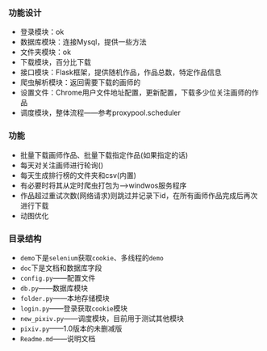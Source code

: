### 功能设计

+ 登录模块：ok
+ 数据库模块：连接Mysql，提供一些方法
+ 文件夹模块：ok
+ 下载模块，百分比下载
+ 接口模块：Flask框架，提供随机作品，作品总数，特定作品信息
+ 爬虫解析模块：返回需要下载的画师的
+ 设置文件：Chrome用户文件地址配置，更新配置，下载多少位关注画师的作品
+ 调度模块，整体流程——参考proxypool.scheduler



### 功能

+ 批量下载画师作品、批量下载指定作品(如果指定的话)
+ 每天对关注画师进行轮询()
+ 每天生成排行榜的文件夹和csv(内置)
+ 有必要时将其从定时爬虫打包为—>windwos服务程序
+ 作品超过重试次数(网络请求)则跳过并记录下id，在所有画师作品完成后再次进行下载
+ 动图优化



### 目录结构

+ `demo`下是`selenium`获取`cookie`、多线程的`demo`
+ `doc`下是文档和数据库字段
+ `config.py`——配置文件
+ `db.py`——数据库模块
+ `folder.py`——本地存储模块
+ `login.py`——登录获取`cookie`模块
+ `new_pixiv.py`——调度模块，目前用于测试其他模块
+ `pixiv.py`——1.0版本的未删减版
+ `Readme.md`——说明文档

